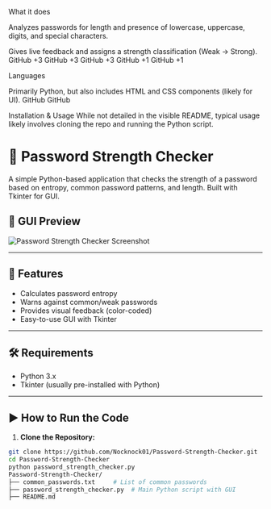 What it does

Analyzes passwords for length and presence of lowercase, uppercase, digits, and special characters.

Gives live feedback and assigns a strength classification (Weak → Strong). 
GitHub
+3
GitHub
+3
GitHub
+3
GitHub
+1
GitHub
+1

Languages

Primarily Python, but also includes HTML and CSS components (likely for UI). 
GitHub
GitHub

Installation & Usage
While not detailed in the visible README, typical usage likely involves cloning the repo and running the Python script.
# 🔐 Password Strength Checker

A simple Python-based application that checks the strength of a password based on entropy, common password patterns, and length. Built with Tkinter for GUI.

## 📸 GUI Preview

![Password Strength Checker Screenshot](https://github.com/Nocknock01/Password-Strength-Checker/blob/main/screenshot.png)

---

## 🧠 Features

- Calculates password entropy
- Warns against common/weak passwords
- Provides visual feedback (color-coded)
- Easy-to-use GUI with Tkinter

---

## 🛠️ Requirements

- Python 3.x  
- Tkinter (usually pre-installed with Python)

---

## ▶️ How to Run the Code

1. **Clone the Repository:**

```bash
git clone https://github.com/Nocknock01/Password-Strength-Checker.git
cd Password-Strength-Checker
python password_strength_checker.py
Password-Strength-Checker/
├── common_passwords.txt     # List of common passwords
├── password_strength_checker.py  # Main Python script with GUI
├── README.md
